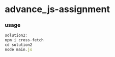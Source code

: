 # advance_js-assignment

### usage
```javascript
solution2:
npm i cross-fetch
cd solution2
node main.js
```
 
